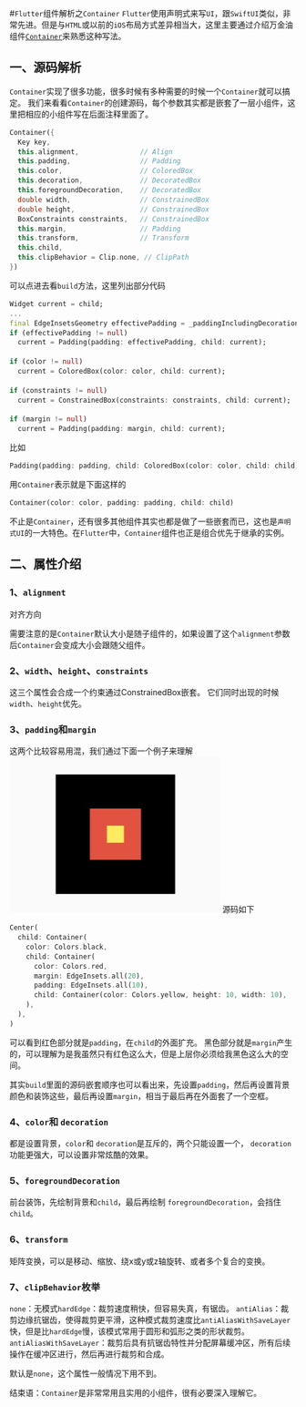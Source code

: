 #`Flutter`组件解析之`Container`
`Flutter`使用声明式来写`UI`，跟`SwiftUI`类似，非常先进。但是与`HTML`或以前的`iOS`布局方式差异相当大，这里主要通过介绍万金油组件[`Container`](https://book.flutterchina.club/chapter5/container.html)来熟悉这种写法。

## 一、源码解析
`Container`实现了很多功能，很多时候有多种需要的时候一个`Container`就可以搞定。
我们来看看`Container`的创建源码，每个参数其实都是嵌套了一层小组件，这里把相应的小组件写在后面注释里面了。
```Dart
Container({
  Key key,
  this.alignment,               // Align
  this.padding,                 // Padding
  this.color,                   // ColoredBox
  this.decoration,              // DecoratedBox
  this.foregroundDecoration,    // DecoratedBox
  double width,                 // ConstrainedBox
  double height,                // ConstrainedBox
  BoxConstraints constraints,   // ConstrainedBox
  this.margin,                  // Padding
  this.transform,               // Transform
  this.child,
  this.clipBehavior = Clip.none, // ClipPath
})
```
可以点进去看`build`方法，这里列出部分代码
```Dart
Widget current = child;
...
final EdgeInsetsGeometry effectivePadding = _paddingIncludingDecoration;
if (effectivePadding != null)
  current = Padding(padding: effectivePadding, child: current);
  
if (color != null)
  current = ColoredBox(color: color, child: current);
  
if (constraints != null)
  current = ConstrainedBox(constraints: constraints, child: current);

if (margin != null)
  current = Padding(padding: margin, child: current);
```
比如
```Dart
Padding(padding: padding, child: ColoredBox(color: color, child: child))
```
用`Container`表示就是下面这样的
```Dart
Container(color: color, padding: padding, child: child)
```
不止是`Container`，还有很多其他组件其实也都是做了一些嵌套而已，这也是`声明式UI`的一大特色。在`Flutter`中，`Container`组件也正是组合优先于继承的实例。

## 二、属性介绍
### 1、`alignment`
对齐方向

需要注意的是`Container`默认大小是随子组件的，如果设置了这个`alignment`参数后`Container`会变成大小会跟随父组件。

### 2、`width`、`height`、`constraints`
这三个属性会合成一个约束通过ConstrainedBox嵌套。
它们同时出现的时候`width`、`height`优先。

### 3、`padding`和`margin`
这两个比较容易用混，我们通过下面一个例子来理解
![padding_margin](assets/padding_margin.jpg)
源码如下
```Dart
Center(
  child: Container(
    color: Colors.black,
    child: Container(
      color: Colors.red,
      margin: EdgeInsets.all(20),
      padding: EdgeInsets.all(10),
      child: Container(color: Colors.yellow, height: 10, width: 10),
    ),
  ),
)
```
可以看到红色部分就是`padding`，在`child`的外面扩充。
黑色部分就是`margin`产生的，可以理解为是我虽然只有红色这么大，但是上层你必须给我黑色这么大的空间。

其实`build`里面的源码嵌套顺序也可以看出来，先设置`padding`，然后再设置背景颜色和装饰这些，最后再设置`margin`，相当于最后再在外面套了一个空框。

### 4、`color`和 `decoration`
都是设置背景，`color`和 `decoration`是互斥的，两个只能设置一个， `decoration`功能更强大，可以设置非常炫酷的效果。

### 5、`foregroundDecoration`
前台装饰，先绘制背景和`child`，最后再绘制 `foregroundDecoration`，会挡住`child`。

### 6、`transform`
矩阵变换，可以是移动、缩放、绕x或y或z轴旋转、或者多个复合的变换。

### 7、`clipBehavior`枚举
`none`：无模式`hardEdge`：裁剪速度稍快，但容易失真，有锯齿。
`antiAlias`：裁剪边缘抗锯齿，使得裁剪更平滑，这种模式裁剪速度比`antiAliasWithSaveLayer`快，但是比`hardEdge`慢，该模式常用于圆形和弧形之类的形状裁剪。
`antiAliasWithSaveLayer`：裁剪后具有抗锯齿特性并分配屏幕缓冲区，所有后续操作在缓冲区进行，然后再进行裁剪和合成。

默认是`none`，这个属性一般情况下用不到。

结束语：`Container`是非常常用且实用的小组件，很有必要深入理解它。
